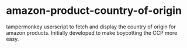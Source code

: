 # amazon-product-country-of-origin
tampermonkey userscript to fetch and display the country of origin for amazon products.
Initially developed to make boycotting the CCP more easy.
